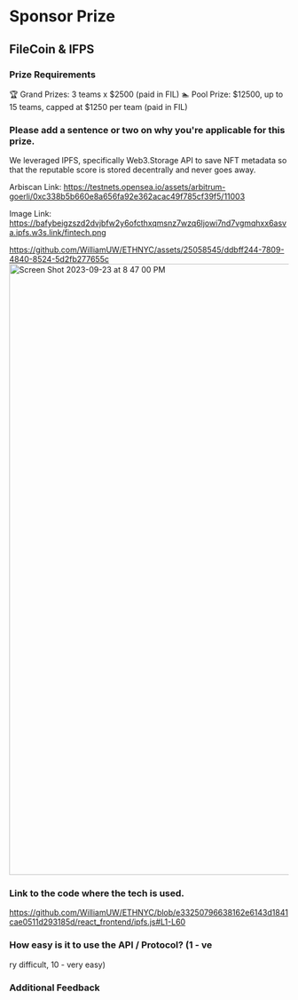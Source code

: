 # Sponsor Prize

## FileCoin & IFPS

### Prize Requirements

🏆 Grand Prizes: 3 teams x $2500 (paid in FIL) 🏊 Pool Prize: $12500, up to 15 teams, capped at $1250 per team (paid in FIL)

### Please add a sentence or two on why you're applicable for this prize.

We leveraged IPFS, specifically Web3.Storage API to save NFT metadata so that the reputable score is stored decentrally and never goes away. 

Arbiscan Link: https://testnets.opensea.io/assets/arbitrum-goerli/0xc338b5b660e8a656fa92e362acac49f785cf39f5/11003

Image Link: https://bafybeigzszd2dvjbfw2y6ofcthxqmsnz7wzq6ljowi7nd7vgmqhxx6asva.ipfs.w3s.link/fintech.png

https://github.com/WilliamUW/ETHNYC/assets/25058545/ddbff244-7809-4840-8524-5d2fb277655c
<img width="1101" alt="Screen Shot 2023-09-23 at 8 47 00 PM" src="https://github.com/WilliamUW/ETHNYC/assets/25058545/b9edb2ab-3bdb-4e8c-9284-436926bb8a82">

### Link to the code where the tech is used.

https://github.com/WilliamUW/ETHNYC/blob/e33250796638162e6143d1841cae0511d293185d/react_frontend/ipfs.js#L1-L60

### How easy is it to use the API / Protocol? (1 - ve
ry difficult, 10 - very easy)

### Additional Feedback
